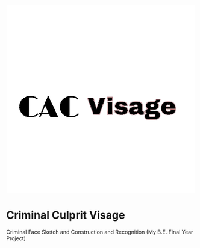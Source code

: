 <p align="center">
  <img src="https://github.com/alvin99alex/Criminal-Culprit-Visage-FinalYearProject/blob/main/logo.png" />
</p>

# Criminal Culprit Visage
Criminal Face Sketch and Construction and Recognition (My B.E. Final Year Project)
